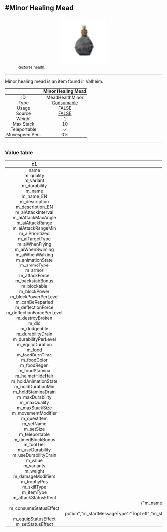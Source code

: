 <meta property="og:title" content="Minor Healing Mead - MoreValheim" /><meta property="og:type" content="website" /><meta property="og:image" content="/assets/minor_healing_mead.png" /><meta property="og:description" content="Minor Healing Mead is an item found in Valheim." /><meta name="theme-color" content="#546D78"><meta name="twitter:card" content="summary_large_image">
#Minor Healing Mead
-------------
<style>img {width:20px;}.tb {width:150px;display: block;margin-left: auto;margin-right: auto;}</style>

<style>.md-typeset table:not([class]) th:not([align]) {min-width:unset!important;}</style>
<style>td{padding:0em 0.3em!important;text-align:center!important;border-left:.05rem solid var(--md-default-fg-color--lightest)}</style>

<style>th{padding:0.1em 0.3em!important;text-align:center!important;font-weight:bold}</style>

<style>pre{text-align:right!important}</style>
<style>table tr td:first-child {border-left: 0;};</style>

<figure><img src="/assets/minor_healing_mead.png" class="tb" /><figcaption><small>Restores health.</small></figcaption></figure>

-------------

Minor healing mead is an item found in Valheim.

|        | Minor Healing Mead              |
| ----------- | ------------------------------------ |
| ID |MeadHealthMinor
| Type | [Consumable](../../types/consumable)
| Usage | FALSE<br>
| Source | [FALSE](../../item/false)
| Weight | 1 |
| Max Stack | 10 |
| Teleportable | ✓
| Movespeed Pen. | 0%


-------------

### Value table
|c1|c2|
|----|----|
|name|MeadHealthMinor|
|m_quality|1|
|m_variant|0|
|m_durability|100|
|m_name|$item_mead_hp_minor|
|m_name_EN|Minor healing mead|
|m_description|$item_mead_hp_minor_description|
|m_description_EN|Restores health.|
|m_aiAttackInterval|2|
|m_aiAttackMaxAngle|5|
|m_aiAttackRange|2|
|m_aiAttackRangeMin|0|
|m_aiPrioritized|false|
|m_aiTargetType|Enemy|
|m_aiWhenFlying|true|
|m_aiWhenSwiming|true|
|m_aiWhenWalking|true|
|m_animationState|OneHanded|
|m_ammoType|mead|
|m_armor|10|
|m_attackForce|50|
|m_backstabBonus|4|
|m_blockable|false|
|m_blockPower|10|
|m_blockPowerPerLevel|0|
|m_canBeReparied|true|
|m_deflectionForce|0|
|m_deflectionForcePerLevel|0|
|m_destroyBroken|true|
|m_dlc||
|m_dodgeable|false|
|m_durabilityDrain|0|
|m_durabilityPerLevel|50|
|m_equipDuration|1|
|m_food|0|
|m_foodBurnTime|0|
|m_foodColor|rgba(255, 255, 255, 255)|
|m_foodRegen|0|
|m_foodStamina|0|
|m_helmetHideHair|true|
|m_holdAnimationState||
|m_holdDurationMin|0|
|m_holdStaminaDrain|0|
|m_maxDurability|100|
|m_maxQuality|1|
|m_maxStackSize|10|
|m_movementModifier|0|
|m_questItem|false|
|m_setName||
|m_setSize|0|
|m_teleportable|true|
|m_timedBlockBonus|1.5|
|m_toolTier|0|
|m_useDurability|false|
|m_useDurabilityDrain|1|
|m_value|0|
|m_variants|0|
|m_weight|1|
|m_damageModifiers|[  ]|
|m_trophyPos|{"x":0,"y":0}|
|m_skillType|Swords|
|m_itemType|Consumable|
|m_attackStatusEffect|null|
|m_consumeStatusEffect|{"m_name":"$item_mead_hp_minor","m_name_EN":"Minor healing mead","m_category":"healthpotion","m_flashIcon":false,"m_cooldownIcon":true,"m_tooltip":"$se_potion_healthminor_tooltip","m_tooltip_EN":"Health over time.","m_attributes":"None","m_startMessage":"$se_potion_start","m_startMessage_EN":"You drink the potion","m_startMessageType":"TopLeft","m_stopMessage":"","m_stopMessage_EN":"","m_stopMessageType":"TopLeft","m_repeatMessage":"","m_repeatMessage_EN":"","m_repeatMessageType":"TopLeft","m_repeatInterval":0,"m_ttl":120,"m_cooldown":0,"m_activationAnimation":"gpower"}|
|m_equipStatusEffect|null|
|m_setStatusEffect|null|
